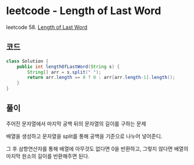 # leetcode - Length of Last Word
leetcode 58. [Length of Last Word](https://leetcode.com/problems/length-of-last-word/)

## 코드
```java
class Solution {
    public int lengthOfLastWord(String s) {
        String[] arr = s.split(" ");
        return arr.length == 0 ? 0 : arr[arr.length-1].length();
    }
}
```

## 풀이
주어진 문자열에서 마지막 공백 뒤의 문자열의 길이를 구하는 문제

배열을 생성하고 문자열을 split를 통해 공백을 기준으로 나누어 넣어준디.

그 후 삼항연산자를 통해 배열에 아무것도 없다면 0을 반환하고, 그렇지 않다면 배열의 마지막 원소의 길이를 반환해주면 된다.
